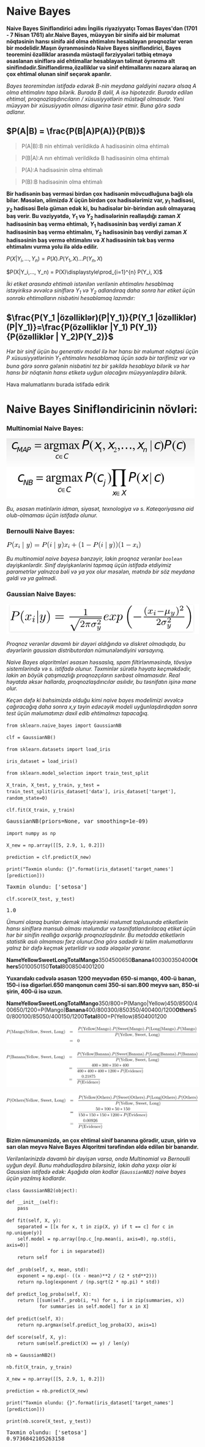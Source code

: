 # Naive Bayes


**Naive Bayes Sinifləndirici adını İngilis riyaziyyatçı Tomas Bayes'dən (1701 - 7 Nisan 1761) alır.Naive Bayes, müəyyən bir sinifə aid bir məlumat nöqtəsinin hansı sinifə aid olma  ehtimalını hesablayan proqnozlar verən bir modelidir.Maşın öyrənməsində Naive Bayes sinifləndirici, Bayes teoremini özəlliklər arasında müstəqil fərziyyələri tətbiq etməyə əsaslanan siniflərə aid ehtimallar hesablayan  təlimat öyrənmə alt sinifindədir.Sinifləndirmə,özəlliklər və sinif ehtimallarını nəzərə alaraq ən çox ehtimal olunan sinif seçərək aparılır.**

_Bayes teoremindən istifadə edərək B-nin meydana gəldiyini nəzərə alsaq A olma ehtimalını tapa bilərik. Burada B dəlil, A isə hipotezdir. Burada edilən ehtimal, proqnozlaşdırıcıların / xüsusiyyətlərin müstəqil olmasıdır. Yəni müəyyən bir xüsusiyyətin olması digərinə təsir etmir. Buna görə sadə adlanır._
## $P(A|B) = \frac{P(B|A)P(A)}{P(B)}$


>P(A|B):B nin ehtimalı verildikdə A hadisəsinin olma ehtimalı

>P(B|A):A nın ehtimalı verildikdə B hadisəsinin olma ehtimalı

>P(A):A hadisəsinin olma ehtimalı

>P(B):B hadisəsinin olma ehtimalı

__Bir hadisənin baş verməsi birdən çox hadisənin mövcudluğuna bağlı ola bilər. Məsələn, əlimizdə $X$ üçün birdən çox hadisələrimiz var, $y_1$ hadisəsi, $y_2$ hadisəsi   Belə güman edək ki, bu hadisələr bir-birindən asılı olmayaraq baş verir.  Bu vəziyyətdə,  $Y_1$ və $Y_2$ hadisələrinin reallaşdığı zaman $X$ hadisəsinin baş vermə ehtimalı, $Y_1$ hadisəsinin baş verdiyi zaman $X$ hadisəsinin baş vermə ehtimalını, $Y_2$ hadisəsinin baş verdiyi zaman $X$ hadisəsinin baş vermə ehtimalını və $X$ hadisəsinin tək baş vermə ehtimalını vurma yolu ilə əldə edilir.__


$P(X|Y_i,…, Y_n) = P(X). P(Y_1, X) … P(Y_n, X)$

$P(X|Y_i,…, Y_n) = P(X)\displaystyle\prod_{i=1}^{n} P(Y_i, X)$ 

_İki etiket arasında ehtimalı istənilən verilənin ehtimalını hesablmaq istəyiriksə əvvəlcə siniflərə $Y_1$ və $Y_2$ adlandıraq daha sonra hər etiket üçün sonrakı ehtimalların nisbətini hesablamaq lazımdır:_

## $\frac{P(Y_1 |özəlliklər)(P|Y_1)}{P(Y_1 |özəlliklər)(P|Y_1)}=\frac{P(özəlliklər |Y_1) P(Y_1)}{P(özəlliklər  | Y_2)P(Y_2)}$

_Hər bir sinif üçün bu generativ model ilə hər hansı bir məlumat nöqtəsi üçün $P$ xüsusiyyətlərinin $Y_1$ ehtimalını hesablamaq üçün sadə bir tarifimiz var və buna görə sonra gələnin nisbətini tez bir şəkildə hesablaya bilərik və hər hansı bir nöqtənin hansı etiketə uyğun olacağını müəyyənləşdirə bilərik._

Hava məlumatlarını burada istifadə edirik







# Naive Bayes Sinifləndiricinin növləri:

### Multinomial Naive Bayes:

![](https://github.com/muradaliyev88/Machine-learning/blob/master/images/introduction-to-text-classification-using-naive-bayes-19-638.jpg)

_Bu, əsasən mətinlərin idman, siyasət, texnologiya və s. Kateqoriyasına aid olub-olmaması üçün istifadə olunur._

### Bernoulli Naive Bayes:

![](https://github.com/muradaliyev88/Machine-learning/blob/master/images/f6a27bc34d0c2ab16cb8ba203e5348741b5521e6.png)

_Bu multinomial naive bayesə bənzəyir, lakin proqnoz verənlər `boolean` dəyişkənlərdir. Sinif dəyişkənlərini tapmaq üçün istifadə etdiyimiz parametrlər yalnızca bəli və ya yox olur məsələn, mətndə bir söz meydana gəldi və ya gəlmədi_.

### Gaussian Naive Bayes:

![](https://github.com/muradaliyev88/Machine-learning/blob/master/images/1_0If5Mey7FnW_RktMM5BkaQ.png)

_Proqnoz verənlər davamlı bir dəyəri aldığında və diskret olmadıqda, bu dəyərlərin gaussian distributordan nümunələndiyini varsayırıq._

_Naive Bayes alqoritmləri əsasən həssaslıq, spam filtirlənməsində, tövsiyə sistemlərində və s. istifadə olunur. Təxminlər sürətlə həyata keçməkdədir, lakin ən böyük çatışmazlığı proqnozçıların sərbəst olmamasıdır. Real həyatda əksər hallarda, proqnozlaşdırıcılar asılıdır, bu təsnifatın işinə mane olur._

_Keçən dəfə ki bəhsimizdə olduğu kimi naive bayes modelimizi əvvəlcə çağıracağıq daha sonra x,y təyin edəcəyik modeli uyğunlaşdırdıqdan sonra test üçün məlumatımzı daxil edib ehtimalmızı tapacağıq._

`from sklearn.naive_bayes import GaussianNB `

`clf = GaussianNB()`

`from sklearn.datasets import load_iris`

`iris_dataset = load_iris()`

`from sklearn.model_selection import train_test_split`

`X_train, X_test, y_train, y_test = train_test_split(iris_dataset['data'], iris_dataset['target'], random_state=0)`

`clf.fit(X_train, y_train)`

<pre>GaussianNB(priors=None, var_smoothing=1e-09)</pre>

`import numpy as np`

`X_new = np.array([[5, 2.9, 1, 0.2]])`

`prediction = clf.predict(X_new)`

`print("Təxmin olundu: {}".format(iris_dataset['target_names'][prediction]))`


<pre>Təxmin olundu: ['setosa']
</pre>

`clf.score(X_test, y_test)`

<pre>1.0</pre>

_Ümumi olaraq bunları demək istəyirəmki məlumat toplusunda etiketlərin hansı siniflərə mənsub olması məlumdur və təsnifatlandırılacaq etiket üçün hər bir sinifin reallığa oxşarlığı proqnozlaşdırılır. Bu metodda etiketlərin statistik asılı olmaması fərz olunur.Ona görə sadədir ki təlim məlumatlarını yalnız bir dəfə keçmək yetərlidir və sadə əlaqələr yaranır._


<tbody><tr><td style="width: 96px ; text-align: center"><strong>Name</strong></td><td style="width: 96px ; text-align: center"><strong>Yellow</strong></td><td style="width: 96px ; text-align: center"><strong>Sweet</strong></td><td style="width: 96px ; text-align: center"><strong>Long</strong></td><td style="width: 97px ; text-align: center"><strong>Total</strong></td></tr><tr><td style="width: 96px ; text-align: center"><strong>Mango</strong></td><td style="width: 96px ; text-align: center">350</td><td style="width: 96px ; text-align: center">450</td><td style="width: 96px ; text-align: center">0</td><td style="width: 97px ; text-align: center">650</td></tr><tr><td style="width: 96px ; text-align: center"><strong>Banana</strong></td><td style="width: 96px ; text-align: center">400</td><td style="width: 96px ; text-align: center">300</td><td style="width: 96px ; text-align: center">350</td><td style="width: 97px ; text-align: center">400</td></tr><tr><td style="width: 96px ; text-align: center"><strong>Others</strong></td><td style="width: 96px ; text-align: center">50</td><td style="width: 96px ; text-align: center">100</td><td style="width: 96px ; text-align: center">50</td><td style="width: 97px ; text-align: center">150</td></tr><tr><td style="width: 96px ; text-align: center"><strong>Total</strong></td><td style="width: 96px ; text-align: center">800</td><td style="width: 96px ; text-align: center">850</td><td style="width: 96px ; text-align: center">400</td><td style="width: 97px ; text-align: center">1200</td></tr></tbody>


__Yuxarıdakı cədvələ əsasən 1200 meyvədən 650-si manqo, 400-ü banan, 150-i isə digərləri.650 manqonun cəmi 350-si  sarı.800 meyvə sarı, 850-si şirin, 400-ü isə uzun.__


<tbody><tr><td style="width: 96px ; text-align: center"><strong>Name</strong></td><td style="width: 96px ; text-align: center"><strong>Yellow</strong></td><td style="width: 96px ; text-align: center"><strong>Sweet</strong></td><td style="width: 96px ; text-align: center"><strong>Long</strong></td><td style="width: 97px ; text-align: center"><strong>Total</strong></td></tr><tr><td style="width: 96px ; text-align: center"><strong>Mango</strong></td><td style="width: 96px ; text-align: center">350/800=P(Mango|Yellow)</td><td style="width: 96px ; text-align: center">450/850</td><td style="width: 96px ; text-align: center">0/400</td><td style="width: 97px ; text-align: center">650/1200=P(Mango)</td></tr><tr><td style="width: 96px ; text-align: center"><strong>Banana</strong></td><td style="width: 96px ; text-align: center">400/800</td><td style="width: 96px ; text-align: center">300/850</td><td style="width: 96px ; text-align: center">350/400</td><td style="width: 97px ; text-align: center">400/1200</td></tr><tr><td style="width: 96px ; text-align: center"><strong>Others</strong></td><td style="width: 96px ; text-align: center">50/800</td><td style="width: 96px ; text-align: center">100/850</td><td style="width: 96px ; text-align: center">50/400</td><td style="width: 97px ; text-align: center">150/1200</td></tr><tr><td style="width: 96px ; text-align: center"><strong>Total</strong></td><td style="width: 96px ; text-align: center">800=P(Yellow)</td><td style="width: 96px ; text-align: center">850</td><td style="width: 96px ; text-align: center">400</td><td style="width: 97px ; text-align: center">1200</td></tr></tbody>



![](https://github.com/muradaliyev88/Machine-learning/blob/master/images/1-1.png)

![](https://github.com/muradaliyev88/Machine-learning/blob/master/images/2-1.png)

![](https://github.com/muradaliyev88/Machine-learning/blob/master/images/3-1.png)

__Bizim nümunəmizdə, ən çox ehtimal sinif bananına görədir, uzun, şirin və sarı olan meyvə Naive Bayes Alqoritmi tərəfindən əldə edilən bir banandır.__


_Verilənlərinizdə davamlı bir dəyişən varsa, onda Multinomial və Bernoulli uyğun deyil. Bunu məhdudlaşdıra bilərsiniz, lakin daha yaxşı olar ki Gaussian istifadə edək: Aşağıda olan kodlar (`GaussianNB2`) naive bayes üçün yazılmış kodlardır._


`class GaussianNB2(object):`

    def __init__(self):
        pass

    def fit(self, X, y):
        separated = [[x for x, t in zip(X, y) if t == c] for c in np.unique(y)]
        self.model = np.array([np.c_[np.mean(i, axis=0), np.std(i, axis=0)]
                    for i in separated])
        return self

    def _prob(self, x, mean, std):
        exponent = np.exp(- ((x - mean)**2 / (2 * std**2)))
        return np.log(exponent / (np.sqrt(2 * np.pi) * std))

    def predict_log_proba(self, X):
        return [[sum(self._prob(i, *s) for s, i in zip(summaries, x))
                for summaries in self.model] for x in X]

    def predict(self, X):
        return np.argmax(self.predict_log_proba(X), axis=1)

    def score(self, X, y):
        return sum(self.predict(X) == y) / len(y)



`nb = GaussianNB2()`

`nb.fit(X_train, y_train)`

`X_new = np.array([[5, 2.9, 1, 0.2]])`

`prediction = nb.predict(X_new)`

`print("Təxmin olundu: {}".format(iris_dataset['target_names'][prediction]))`

`print(nb.score(X_test, y_test))`


<pre>Təxmin olundu: ['setosa']
0.9736842105263158
</pre>


















